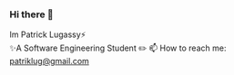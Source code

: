 ### Hi there 👋
  Im Patrick Lugassy⚡ <br /> 
 ✨A Software Engineering Student :pencil2:
 📫 How to reach me: patriklug@gmail.com
<!--
**patrick14796/patrick14796** is a ✨ _special_ ✨ repository because its `README.md` (this file) appears on your GitHub profile.

Here are some ideas to get you started:

- 🔭 I’m currently working on ...
- 🌱 I’m currently learning ...
- 👯 I’m looking to collaborate on ...
- 🤔 I’m looking for help with ...
- 💬 Ask me about ...
- 📫 How to reach me: ...
- 😄 Pronouns: ...
- ⚡ Fun fact: ...
-->

